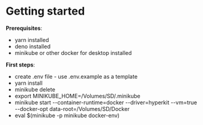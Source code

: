 # Getting started

**Prerequisites**:

- yarn installed
- deno installed
- minikube or other docker for desktop installed

**First steps**:

- create .env file - use .env.example as a template
- yarn install
- minikube delete
- export MINIKUBE_HOME=/Volumes/SD/.minikube
- minikube start --container-runtime=docker --driver=hyperkit --vm=true --docker-opt data-root=/Volumes/SD/Docker
- eval $(minikube -p minikube docker-env)